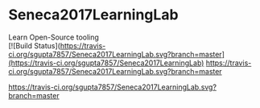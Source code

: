 # Seneca2017LearningLab
Learn Open-Source tooling <br>
[![Build Status](https://travis-ci.org/sgupta7857/Seneca2017LearningLab.svg?branch=master](https://travis-ci.org/sgupta7857/Seneca2017LearningLab)
https://travis-ci.org/sgupta7857/Seneca2017LearningLab.svg?branch=master

https://travis-ci.org/sgupta7857/Seneca2017LearningLab.svg?branch=master
